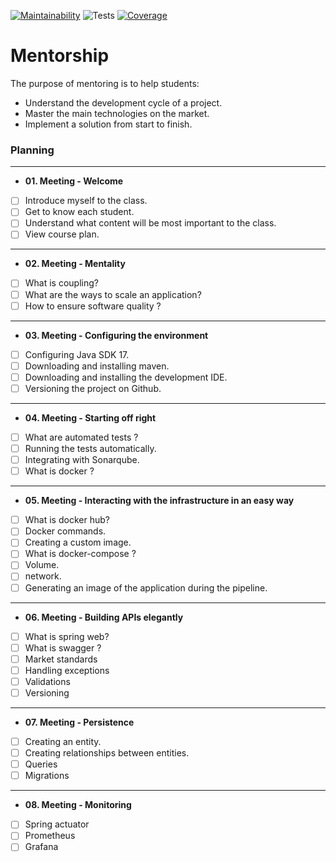 [![Maintainability](https://sonarcloud.io/api/project_badges/measure?project=wesley-ramos_mentorship&metric=sqale_rating)](https://sonarcloud.io/summary/new_code?id=wesley-ramos_mentorship) ![Tests](https://github.com/wesley-ramos/mentorship/workflows/Tests/badge.svg) [![Coverage](https://sonarcloud.io/api/project_badges/measure?project=wesley-ramos_mentorship&metric=coverage)](https://sonarcloud.io/summary/new_code?id=wesley-ramos_mentorship)

# Mentorship
The purpose of mentoring is to help students:
- Understand the development cycle of a project.
- Master the main technologies on the market.
- Implement a solution from start to finish.

### Planning

***
-  **01. Meeting - Welcome**
- [ ] Introduce myself to the class.
- [ ] Get to know each student.
- [ ] Understand what content will be most important to the class.
- [ ] View course plan.

***
-  **02. Meeting - Mentality**
- [ ] What is coupling?
- [ ] What are the ways to scale an application?
- [ ] How to ensure software quality ?

***
- **03. Meeting - Configuring the environment**
- [ ] Configuring Java SDK 17.
- [ ] Downloading and installing maven.
- [ ] Downloading and installing the development IDE.
- [ ] Versioning the project on Github.

***
- **04. Meeting - Starting off right**
- [ ] What are automated tests ?
- [ ] Running the tests automatically.
- [ ] Integrating with Sonarqube.
- [ ] What is docker ?

***
- **05. Meeting - Interacting with the infrastructure in an easy way**
- [ ] What is docker hub?
- [ ] Docker commands.
- [ ] Creating a custom image.
- [ ] What is docker-compose ?
- [ ] Volume.
- [ ] network.
- [ ] Generating an image of the application during the pipeline.

***
- **06. Meeting - Building APIs elegantly**
- [ ] What is spring web?
- [ ] What is swagger ?
- [ ] Market standards
- [ ] Handling exceptions
- [ ] Validations
- [ ] Versioning

***
- **07. Meeting - Persistence**
- [ ] Creating an entity.
- [ ] Creating relationships between entities.
- [ ] Queries
- [ ] Migrations

***
- **08. Meeting - Monitoring**
- [ ] Spring actuator
- [ ] Prometheus
- [ ] Grafana
